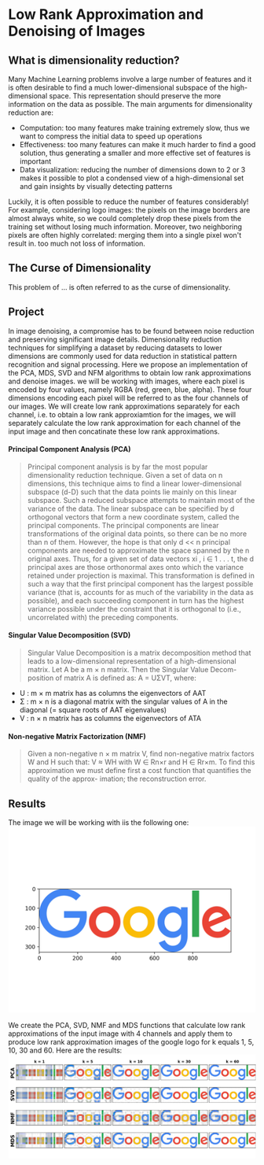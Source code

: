 # Low Rank Approximation and Denoising of Images



## What is dimensionality reduction? 

Many Machine Learning problems involve a large number of features and it is often desirable to find a much lower-dimensional subspace of the high-dimensional space. This representation should preserve the more information on the data as possible. The main arguments for dimensionality reduction are: 
* Computation: too many features make training extremely slow, thus we want to compress the initial data to speed up operations
* Effectiveness: too many features can make it much harder to find a good solution, thus generating a smaller and more effective set of features is important
* Data visualization: reducing the number of dimensions down to 2 or 3 makes it possible to plot a condensed view of a high-dimensional set and gain insights by visually detecting patterns

Luckily, it is often possible to reduce the number of features considerably! For example, considering logo images: the pixels on the image borders are almost always white, so we could completely drop these pixels from the training set without losing much information. Moreover, two neighboring pixels are often highly correlated: merging them into a single pixel won't result in. too much not loss of information.


## The Curse of Dimensionality

This problem of ... is often referred to as the curse of dimensionality.


## Project

In image denoising, a compromise has to be found between noise reduction and preserving significant image details. Dimensionality reduction techniques for simplifying a dataset by reducing datasets to lower dimensions are commonly used for data reduction in statistical pattern recognition and signal processing. Here we propose an implementation of the PCA, MDS, SVD and NFM algorithms to obtain low rank approximations and denoise images.
we will be working with images, where each pixel is encoded by four values, namely RGBA (red, green, blue, alpha). These four dimensions encoding each pixel will be referred to as the four channels of our images. We will create low rank approximations separately for each channel, i.e. to obtain a low rank approxiamtion for the images, we will separately calculate the low rank approximation for each channel of the input image and then concatinate these low rank approximations.
 
 
#### Principal Component Analysis (PCA)
> Principal component analysis is by far the most popular dimensionality reduction technique. Given a set of data on n dimensions, this technique aims to find a linear lower-dimensional subspace (d-D) such that the data points lie mainly on this linear subspace. Such a reduced subspace attempts to maintain most of the variance of the data. The linear subspace can be specified by d orthogonal vectors that form a new coordinate system, called the principal components. The principal components are linear transformations of the original data points, so there can be no more than n of them. However, the hope is that only d << n principal components are needed to approximate the space spanned by the n original axes. Thus, for a given set of data vectors xi , i ∈ 1 . . . t, the d principal axes are those orthonormal axes onto which the variance retained under projection is maximal. This transformation is defined in such a way that the first principal component has the largest possible variance (that is, accounts for as much of the variability in the data as possible), and each succeeding component in turn has the highest variance possible under the constraint that it is orthogonal to (i.e., uncorrelated with) the preceding components.

#### Singular Value Decomposition (SVD)
> Singular Value Decomposition is a matrix decomposition method that leads to a low-dimensional representation of a high-dimensional matrix. Let A be a m × n matrix. Then the Singular Value Decom- position of matrix A is defined as: A = UΣVT, where:
* U : m × m matrix has as columns the eigenvectors of AAT
* Σ : m × n is a diagonal matrix with the singular values of A in the diagonal (= square roots of AAT eigenvalues)
* V : n × n matrix has as columns the eigenvectors of ATA

#### Non-negative Matrix Factorization (NMF)
> Given a non-negative n × m matrix V, find non-negative matrix factors W and H such that: V ≈ WH with W ∈ Rn×r and H ∈ Rr×m. To find this approximation we must define first a cost function that quantifies the quality of the approx- imation; the reconstruction error.


## Results
The image we will be working with iis the following one:
![true_image.png](true_image.png)

We create the PCA, SVD, NMF and MDS functions that calculate low rank approximations of the input image with 4 channels and apply them to produce low rank approximation images of the google logo for k equals 1, 5, 10, 30 and 60. Here are the results: 
![law_rank_approx_results.png](law_rank_approx_results.png)


